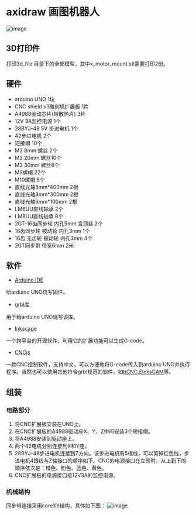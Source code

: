 # axidraw 画图机器人
![image](https://github.com/hznupeter/axidraw/blob/master/pic/axidraw-1.jpg)

## 3D打印件
打印3d_file 目录下的全部模型，其中x_motor_mount.stl需要打印2份。

## 硬件
- arduino UNO 1块
- CNC shield v3雕刻机扩展板 1片
- A4988驱动芯片(带散热片) 3片
- 12V 3A监控电源 1个
- 28BYJ-48 5V 步进电机 1个
- 42步进电机 2个
- 短接帽 10个
- M3 8mm 螺丝 2个
- M3 20mm 螺丝10个
- M3 30mm 螺丝8个
- M3螺帽 22个
- M10螺帽 8个
- 直线光轴8mm*400mm 2根
- 直线光轴8mm*300mm 2根
- 直线光轴6mm*100mm 2根
- LM6UU直线轴承 2个
- LM8UU直线轴承 8个
- 2GT-16齿同步轮 内孔5mm 含顶丝 2个
- 16齿同步轮 被动轮 内孔3mm 1个
- 16齿 无齿轮 被动轮 内孔3mm 4个
- 2GT同步带 带宽6mm 2米

## 软件

- [Arduino IDE](https://www.arduino.cc/en/Main/Software)

给arduino UNO烧写固件。

- [grbl库](https://github.com/grbl/grbl)

用于给arduino UNO烧写该库。

- [Inkscape](https://inkscape.org/en/)

一个跨平台的开源软件，利用它的扩展功能可以生成G-code。

- [CNCjs](https://github.com/cncjs/cncjs/releases/latest)

一款CNC控制软件，支持中文，可以方便地将G-code传入到arduino UNO并执行程序。当然也可以使用其他符合grbl规范的软件，如[bCNC](https://github.com/vlachoudis/bCNC),[EleksCAM](http://forum.eleksmaker.com/category/9/elekscam)等。

## 组装

### 电路部分
1. 将CNC扩展板安装在UNO上。
2. 在CNC扩展板的A4988驱动座X、Y、Z中间安装3个短接帽。
3. 将A4988安装到驱动座上。
4. 两个42电机分别连接到X和Y座。
5. 28BYJ-48步进电机连接到Z方向。该步进电机有5根线，可以剪掉红色线，步进电机4跟线与Z轴接口的顺序如下。CNC的电源接口在左侧时，从上到下的顺序依次是：橙色、粉色、蓝色、黄色。
6. CNC扩展板的电源接口接12V3A的监控电源。

### 机械结构
同步带连接采用coreXY结构，具体如下图：
![image](https://github.com/hznupeter/axidraw/blob/master/pic/corexy.jpg)